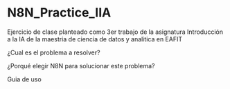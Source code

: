 # N8N_Practice_IIA
Ejercicio de clase planteado como 3er trabajo de la asignatura Introducción a la IA de la maestria de ciencia de datos y analitica en EAFIT

¿Cual es el problema a resolver?

¿Porqué elegir N8N para solucionar este problema? 

Guia de uso
